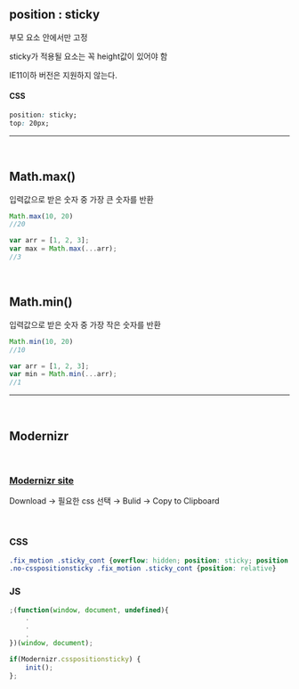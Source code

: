 ## __position : sticky__

부모 요소 안에서만 고정

sticky가 적용될 요소는 꼭 height값이 있어야 함

IE11이하 버전은 지원하지 않는다.

#### __CSS__
```css
position: sticky;
top: 20px;
```


----

<br>

## __Math.max()__

입력값으로 받은 숫자 중 가장 큰 숫자를 반환

```js
Math.max(10, 20)
//20
```
```js
var arr = [1, 2, 3];
var max = Math.max(...arr);
//3
```

<br>

## __Math.min()__

입력값으로 받은 숫자 중 가장 작은 숫자를 반환

```js
Math.min(10, 20)
//10
```
```js
var arr = [1, 2, 3];
var min = Math.min(...arr);
//1
```
----

<br>

## __Modernizr__

<br>

### [Modernizr site](https://modernizr.com/)

Download → 필요한 css 선택 → Bulid → Copy to Clipboard

<br>

### __CSS__
```css
.fix_motion .sticky_cont {overflow: hidden; position: sticky; position: -webkit-sticky; top:0; left: 0; width: 100%; height: 100vh;}
.no-csspositionsticky .fix_motion .sticky_cont {position: relative}
```
### __JS__
```js
;(function(window, document, undefined){
    .
    .
    .
})(window, document);
```
```js
if(Modernizr.csspositionsticky) {
    init();
};
```